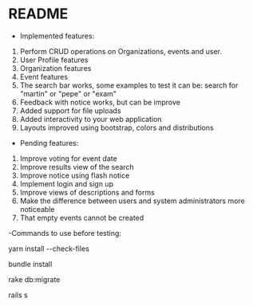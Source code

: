 # README

- Implemented features: 

1. Perform CRUD operations on Organizations, events and user.
2. User Profile features
3. Organization  features
4. Event features 
5. The search bar works, some examples to test it can be: search for "martin" or "pepe" or "exam"
6. Feedback with notice works, but can be improve
7. Added support for file uploads 
8. Added interactivity to your web application
9. Layouts improved using bootstrap, colors and distributions

- Pending  features: 

1. Improve voting for event date
2. Improve results view of the search
3. Improve notice using flash notice 
4. Implement login and sign up
5. Improve views of descriptions and forms 
6. Make the difference between users and system administrators more noticeable
7. That empty events cannot be created

-Commands to use before testing:

yarn install --check-files

bundle install

rake db:migrate

rails s

